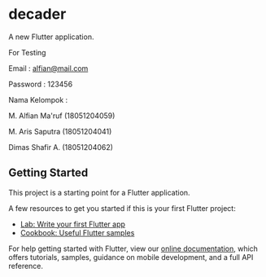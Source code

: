 # decader

A new Flutter application.

For Testing

Email : alfian@mail.com

Password : 123456

Nama Kelompok :

M. Alfian Ma'ruf (18051204059)

M. Aris Saputra (18051204041)

Dimas Shafir A. (18051204062)

## Getting Started

This project is a starting point for a Flutter application.

A few resources to get you started if this is your first Flutter project:

- [Lab: Write your first Flutter app](https://flutter.dev/docs/get-started/codelab)
- [Cookbook: Useful Flutter samples](https://flutter.dev/docs/cookbook)

For help getting started with Flutter, view our
[online documentation](https://flutter.dev/docs), which offers tutorials,
samples, guidance on mobile development, and a full API reference.
